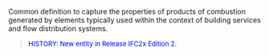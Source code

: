 ﻿Common definition to capture the properties of products of combustion generated by elements typically used within the context of building services and flow distribution systems.

> <font color="#0000FF" size="-1">HISTORY: New entity in Release IFC2x Edition 2.</font>
